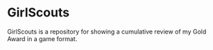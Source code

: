 # GirlScouts


GirlScouts is a repository for showing a cumulative review of my Gold Award in a game format.
